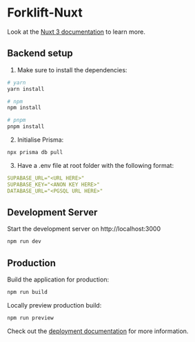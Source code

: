 # Forklift-Nuxt

Look at the [Nuxt 3 documentation](https://nuxt.com/docs/getting-started/introduction) to learn more.

## Backend setup

1. Make sure to install the dependencies:

```bash
# yarn
yarn install

# npm
npm install

# pnpm
pnpm install
```

2. Initialise Prisma:
```bash
npx prisma db pull
```

3. Have a .env file at root folder with the following format:
```yaml
SUPABASE_URL="<URL HERE>"
SUPABASE_KEY="<ANON KEY HERE>"
DATABASE_URL="<PGSQL URL HERE>"
```

## Development Server

Start the development server on http://localhost:3000

```bash
npm run dev
```


## Production

Build the application for production:

```bash
npm run build
```

Locally preview production build:

```bash
npm run preview
```

Check out the [deployment documentation](https://nuxt.com/docs/getting-started/deployment) for more information.
